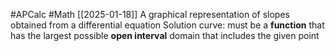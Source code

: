 #APCalc 
#Math 
[[2025-01-18]]
A graphical representation of slopes obtained from a differential equation
Solution curve: must be a **function** that has the largest possible **open interval** domain that includes the given point
